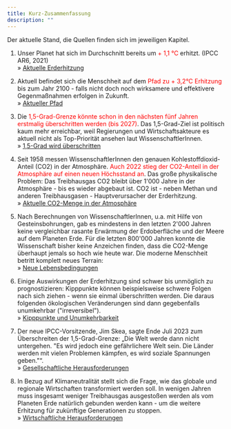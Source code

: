 ```yaml
---
title: Kurz-Zusammenfassung
description: ""
---
```


Der aktuelle Stand, die Quellen finden sich im jeweiligen Kapitel.

1.  Unser Planet hat sich im Durchschnitt bereits um <span style="color:red;">+ 1,1 °C</span> erhitzt. (IPCC AR6, 2021)
    <br> &raquo; [Aktuelle Erderhitzung](/themen/aktuelle-erderhitzung/)

2.  Aktuell befindet sich die Menschheit auf dem <span style="color:red;">Pfad zu + 3,2°C Erhitzung</span> bis zum Jahr 2100 - falls nicht doch noch wirksamere und effektivere Gegenmaßnahmen erfolgen in Zukunft. <br>&raquo; [Aktueller Pfad](/themen/aktueller-pfad/)

3.  Die <span style="color:red;">1,5-Grad-Grenze könnte schon in den nächsten fünf Jahren erstmalig überschritten werden (bis 2027)</span>. Das 1,5-Grad-Ziel ist politisch kaum mehr erreichbar, weil Regierungen und Wirtschaftsakteure es aktuell nicht als Top-Priorität ansehen laut WissenschaftlerInnen.
    <br>&raquo; [1,5-Grad wird überschritten](/themen/1-5-grad-wird-ueberschritten/)

4.  Seit 1958 messen WissenschaftlerInnen den genauen Kohlestoffdioxid-Anteil (CO2) in der Atmosphäre. <span style="color:red;">Auch 2022 stieg der CO2-Anteil in der Atmosphäre auf einen neuen Höchsstand an</span>. Das große physikalische Problem: Das Treibhausgas CO2 bleibt über 1'000 Jahre in der Atmosphäre - bis es wieder abgebaut ist. CO2 ist - neben Methan und anderen Treibhausgasen - Hauptverursacher der Erderhitzung.<br> &raquo; [Aktuelle CO2-Menge in der Atmosphäre](/themen/aktuelle-co2-menge/)

5.  Nach Berechnungen von WissenschaftlerInnen, u.a. mit Hilfe von Gesteinsbohrungen, gab es mindestens in den letzten 2'000 Jahren keine vergleichbar rasante Erwärmung der Erdoberfläche und der Meere auf dem Planeten Erde. Für die letzten 800'000 Jahren konnte die Wissenschaft bisher keine Anzeichen finden, dass die CO2-Menge überhaupt jemals so hoch wie heute war. Die moderne Menschheit betritt komplett neues Terrain:
    <br>&raquo; [Neue Lebensbedingungen](/themen/neue-lebensbedingungen/)

6.  Einige Auswirkungen der Erderhitzung sind schwer bis unmöglich zu prognostizieren: Kipppunkte können beispielsweise schwere Folgen nach sich ziehen - wenn sie einmal überschritten werden. Die daraus folgenden ökologischen Veränderungen sind dann gegebenfalls unumkehrbar ("irreversibel").
    <br>&raquo; [Kipppunkte und Unumkehrbarkeit](/themen/kipppunkte-und-unumkehrbarkeit/)

7.  Der neue IPCC-Vorsitzende, Jim Skea, sagte Ende Juli 2023 zum Überschreiten der 1,5-Grad-Grenze: „Die Welt werde dann nicht untergehen. "Es wird jedoch eine gefährlichere Welt sein. Die Länder werden mit vielen Problemen kämpfen, es wird soziale Spannungen geben."“.
    <br> &raquo; [Gesellschaftliche Herausforderungen](/themen/gesellschaftliche-herausforderungen)

8.  In Bezug auf Klimaneutralität stellt sich die Frage, wie das globale und regionale Wirtschaften transformiert werden soll. In wenigen Jahren muss insgesamt weniger Treibhausgas ausgestoßen werden als vom Planeten Erde natürlich gebunden werden kann - um die weitere Erhitzung für zukünftige Generationen zu stoppen.
    <br> &raquo; [Wirtschaftliche Herausforderungen](/themen/wirtschaftliche-herausforderungen)
